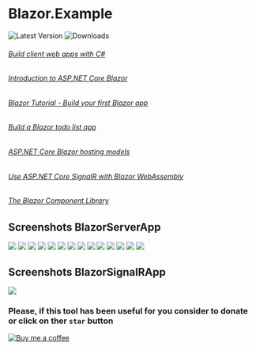 # Blazor.Example

![Latest Version](https://img.shields.io/github/release/DamianMorozov/Blazor.Example.svg)
![Downloads](https://img.shields.io/github/downloads/DamianMorozov/Blazor.Example/total.svg)

###### [Build client web apps with C#](https://dotnet.microsoft.com/apps/aspnet/web-apps/blazor)
###### [Introduction to ASP.NET Core Blazor](https://docs.microsoft.com/en-us/aspnet/core/blazor/)
###### [Blazor Tutorial - Build your first Blazor app](https://dotnet.microsoft.com/learn/aspnet/blazor-tutorial/install)
###### [Build a Blazor todo list app](https://docs.microsoft.com/en-us/aspnet/core/tutorials/build-a-blazor-app)
###### [ASP.NET Core Blazor hosting models](https://docs.microsoft.com/en-us/aspnet/core/blazor/hosting-models)
###### [Use ASP.NET Core SignalR with Blazor WebAssembly](https://docs.microsoft.com/en-us/aspnet/core/tutorials/signalr-blazor-webassembly)
###### [The Blazor Component Library](https://blazor.radzen.com/)

## Screenshots BlazorServerApp
![](Assets/BlazorServerApp_home.png?raw=true)
![](Assets/BlazorServerApp_event.png?raw=true)
![](Assets/BlazorServerApp_eventasync.png?raw=true)
![](Assets/BlazorServerApp_todo.png?raw=true)
![](Assets/BlazorServerApp_dialog.png?raw=true)
![](Assets/BlazorServerApp_fetchdata.png?raw=true)
![](Assets/BlazorServerApp_forest.png?raw=true)
![](Assets/BlazorServerApp_content.png?raw=true)
![](Assets/BlazorServerApp_eventcallback.png?raw=true)
![](Assets/BlazorServerApp_attribute.png?raw=true)
![](Assets/BlazorServerApp_dialogservice.png?raw=true)
![](Assets/BlazorServerApp_notificationservice.png?raw=true)
![](Assets/BlazorServerApp_tooltipservice.png?raw=true)
![](Assets/BlazorServerApp_contextmenuservice.png?raw=true)

## Screenshots BlazorSignalRApp
![](Assets/BlazorSignalRApp_ExchangeMessages.png?raw=true)

### Please, if this tool has been useful for you consider to donate or click on ther `star` button
[![Buy me a coffee](Assets/Buy_me_a_coffee.png?raw=true)](https://www.buymeacoffee.com/DamianVM)
